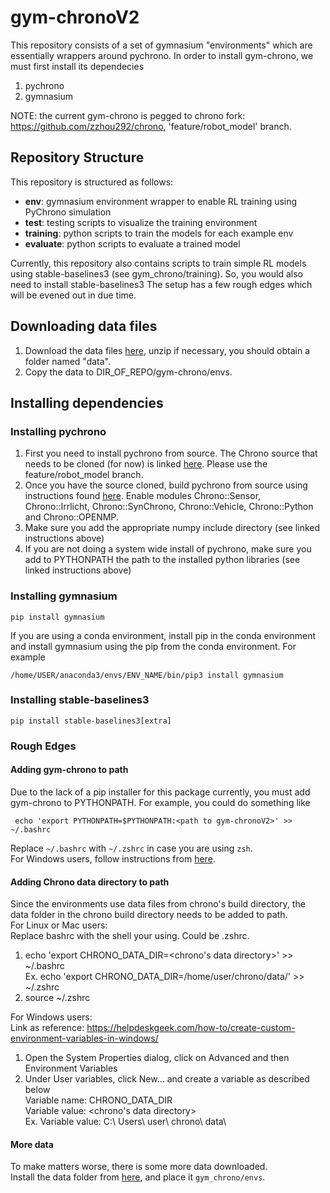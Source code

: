 # gym-chronoV2
This repository consists of a set of gymnasium "environments" which are essentially wrappers around pychrono. In order to install gym-chrono, we must first install its dependecies
1) pychrono
2) gymnasium

NOTE: the current gym-chrono is pegged to chrono fork: https://github.com/zzhou292/chrono, 'feature/robot_model' branch.

## Repository Structure

This repository is structured as follows:

- **env**: gymnasium environment wrapper to enable RL training using PyChrono simulation
- **test**: testing scripts to visualize the training environment
- **training**: python scripts to train the models for each example env
- **evaluate**: python scripts to evaluate a trained model


Currently, this repository also contains scripts to train simple RL models using stable-baselines3 (see gym_chrono/training). So, you would also need to install stable-baselines3
The setup has a few rough edges which will be evened out in due time.  

## Downloading data files
1) Download the data files [here](https://drive.google.com/drive/folders/1u4nwAlpPXtgkSJeBLlSM9B_utEoUIY41?usp=drive_link), unzip if necessary, you should obtain a folder named "data".
2) Copy the data to DIR_OF_REPO/gym-chrono/envs.
   
## Installing dependencies
### Installing pychrono
1) First you need to install pychrono from source. The Chrono source that needs to be cloned (for now) is linked [here]([url](https://github.com/zzhou292/chrono/tree/feature/robot_model)https://github.com/zzhou292/chrono/tree/feature/robot_model). Please use the feature/robot_model branch.
2) Once you have the source cloned, build pychrono from source using instructions found [here]([url](https://api.projectchrono.org/module_python_installation.html)https://api.projectchrono.org/module_python_installation.html). Enable modules Chrono::Sensor, Chrono::Irrlicht, Chrono::SynChrono, Chrono::Vehicle, Chrono::Python and Chrono::OPENMP.
3) Make sure you add the appropriate numpy include directory (see linked instructions above)
4) If you are not doing a system wide install of pychrono, make sure you add to PYTHONPATH the path to the installed python libraries (see linked instructions above)
### Installing gymnasium
```
pip install gymnasium
```
If you are using a conda environment, install pip in the conda environment and install gymnasium using the pip from the conda environment. For example
```
/home/USER/anaconda3/envs/ENV_NAME/bin/pip3 install gymnasium
```
### Installing stable-baselines3
```
pip install stable-baselines3[extra] 
```
### Rough Edges
#### Adding gym-chrono to path
Due to the lack of a pip installer for this package currently, you must add gym-chrono to PYTHONPATH. For example, you could do something like
```
 echo 'export PYTHONPATH=$PYTHONPATH:<path to gym-chronoV2>' >> ~/.bashrc
```
Replace `~/.bashrc` with `~/.zshrc` in case you are using `zsh`.<br>
For Windows users, follow instructions from [here](https://helpdeskgeek.com/how-to/create-custom-environment-variables-in-windows/).

#### Adding Chrono data directory to path
Since the environments use data files from chrono's build directory, the data folder in the chrono build directory needs to be added to path.  
For Linux or Mac users:  
  Replace bashrc with the shell your using. Could be .zshrc.  
  1. echo 'export CHRONO_DATA_DIR=<chrono's data directory>' >> ~/.bashrc  
      Ex. echo 'export CHRONO_DATA_DIR=/home/user/chrono/data/' >> ~/.zshrc  
  2. source ~/.zshrc  

For Windows users:  
  Link as reference: https://helpdeskgeek.com/how-to/create-custom-environment-variables-in-windows/  
  1. Open the System Properties dialog, click on Advanced and then Environment Variables  
  2. Under User variables, click New... and create a variable as described below  
      Variable name: CHRONO_DATA_DIR  
      Variable value: <chrono's data directory>  
          Ex. Variable value: C:\ Users\ user\ chrono\ data\  
#### More data
To make matters worse, there is some more data downloaded.  
Install the data folder from [here](https://uwmadison.box.com/s/4hhb9ldtzsih5kcupf7ttsjr8t8hs550), and place it `gym_chrono/envs`.
  
